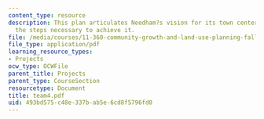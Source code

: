 ```yaml
---
content_type: resource
description: This plan articulates Needham?s vision for its town center and demonstrates
  the steps necessary to achieve it.
file: /media/courses/11-360-community-growth-and-land-use-planning-fall-2003/493bd575c48e337bab5e6cd8f5796fd0_team4.pdf
file_type: application/pdf
learning_resource_types:
- Projects
ocw_type: OCWFile
parent_title: Projects
parent_type: CourseSection
resourcetype: Document
title: team4.pdf
uid: 493bd575-c48e-337b-ab5e-6cd8f5796fd0
---
```

